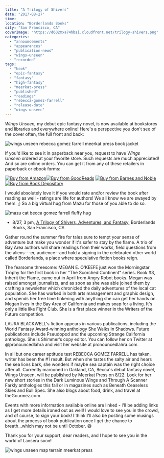 ```yaml
---
title: "A Trilogy of Shivers"
date: "2017-08-27"
time:
location: "Borderlands Books"
city: "San Francisco, CA"
coverImage: "https://d602mxa74hbsi.cloudfront.net/trilogy-shivers.png"
categories:
  - "announcements"
  - "appearances"
  - "publication-news"
  - "wings-unseen"
  - "recorded"
tags:
  - "book"
  - "epic-fantasy"
  - "fantasy"
  - "high-fantasy"
  - "meerkat-press"
  - "published"
  - "readings"
  - "rebecca-gomez-farrell"
  - "release-date"
  - "wings-unseen"
---
```


_Wings Unseen,_ my debut epic fantasy novel, is now available at bookstores and libraries and everywhere online! Here's a perspective you don't see of the cover often, the full front and back:

![wings unseen rebecca gomez farrell meerkat press book jacket](https://d2ypg8o05lff0b.cloudfront.net/wp-content/uploads/sites/3/2017/08/FINAL-9781946154002-WingsUnseen-Cover-FLATTENED-CMYK_03-500x348.jpg)

If you'd like to see it in paperback near you, request to have _Wings Unseen_ ordered at your favorite store. Such requests are much appreciated! And so are online orders. You can get it from any of these retailers in paperback or ebook forms:

[![Buy from Amazon](https://d2ypg8o05lff0b.cloudfront.net/wp-content/uploads/sites/3/2017/08/amazon_button.png)](http://www.amazon.com/dp/1946154008?tag=meerkatpress-20)[![Buy from GoodReads](https://d2ypg8o05lff0b.cloudfront.net/wp-content/uploads/sites/3/2017/08/goodreads_button.png)](https://www.goodreads.com/book/show/34649841-wings-unseen) [![Buy from Barnes and Noble](https://d2ypg8o05lff0b.cloudfront.net/wp-content/uploads/sites/3/2017/08/bnn_button.png)](https://www.qksrv.net/links/7737731/type/am/https://www.barnesandnoble.com/w/wings-unseen-rebecca-gomez-farrell/1126061986?ean=9781946154002&st=PLA&sid=BNB_DRS_Core+Shopping+Books_00000000&2sid=Google_&sourceId=PLGoP67429) [![Buy from Book Depository](https://d2ypg8o05lff0b.cloudfront.net/wp-content/uploads/sites/3/2017/08/bookdepository_button.png)](https://www.bookdepository.com/Wings-Unseen-Rebecca-Gomez-Farrell/9781946154002?redirected=true&utm_medium=Google&utm_campaign=Base4&utm_source=US&utm_content=Wings-Unseen&selectCurrency=USD&w=AFCCAU960Z8SXCA80CP6A73J&pdg=kwd-104399158419:cmp-710369722:adg-36534789829:crv-163849126532:pid-9781946154002&gclid=CjwKCAjw_dTMBRBHEiwApIzn_H4cHJoR6kxdzaLP6Z1Z1oCMpue9WDPWOKkzugXq3IDHWqn3OPNAexoCo5cQAvD_BwE)

I would absolutely love it if you would rate and/or review the book after reading as well - ratings are life for authors! We all know we are swayed by them. ;) So a big virtual hug from Mazu for those of you able to do so.

![mazu cat becca gomez farrell fluffy hug](https://d2ypg8o05lff0b.cloudfront.net/wp-content/uploads/sites/3/2017/08/mazu-hug-500x500.jpg)


- 8/27, 3 pm, [A Trilogy of Shivers, Adventures, and Fantasy,](https://www.facebook.com/events/244188962767472) Borderlands Books, San Francisco, CA

Gather round the summer fire for tales sure to tempt your sense of adventure but make you wonder if it's safer to stay by the flame. A trio of Bay Area authors will share readings from their works, field questions from the aliens---er, audience--and hold a signing in the celebrated other world called Borderlands, a place where speculative fiction books reign.

The fearsome threesome:
MEGAN E. O'KEEFE just won the Morningstar Trophy for the first book in her "The Scorched Continent" series. Book #3, Inherit the Flame, came out in April from Angry Robot books. Megan was raised amongst journalists, and as soon as she was able joined them by crafting a newsletter which chronicled the daily adventures of the local cat population. She has worked in both arts management and graphic design, and spends her free time tinkering with anything she can get her hands on. Megan lives in the Bay Area of California and makes soap for a living. It's only a little like Fight Club. She is a first place winner in the Writers of the Future competition.

LAURA BLACKWELL's fiction appears in various publications, including the World Fantasy Award-winning anthology She Walks in Shadows. Future publications include Pseudopod and the upcoming Strange California anthology. She is Shimmer’s copy editor. You can follow her on Twitter at @pronouncedlahra and visit her website at pronouncedlahra.com.

In all but one career aptitude test REBECCA GOMEZ FARRELL has taken, writer has been the #1 result. But when she tastes the salty air and hears the sea lions bark, she wonders if maybe sea captain was the right choice after all. Currently marooned in Oakland, CA, Becca's debut fantasy novel, Wings Unseen, will be published by Meerkat Press on 8/22. Look for her new short stories in the Dark Luminous Wings and Through A Scanner Farkly anthologies this fall or in magazines such as Beneath Ceaseless Skies and Bull Spec. She also blogs about food, drink, and travel at theGourmez.com.


Events with more information available online are linked - I'll be adding links as I get more details ironed out as well! I would love to see you in the crowd, and of course, to sign your book! I think I'll also be posting some musings about the process of book publication once I get the chance to breath...which may not be until October. 😅

Thank you for your support, dear readers, and I hope to see you in the world of Lansera soon!

![wings unseen map terrain meerkat press](https://d2ypg8o05lff0b.cloudfront.net/wp-content/uploads/sites/3/2017/08/MAP-Final-500x316.jpg)
